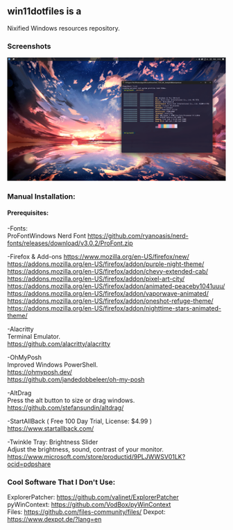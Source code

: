 ## win11dotfiles is a
Nixified Windows resources repository.
### Screenshots
![screenshot](./meta/screenshot.png)


### Manual Installation:
#### Prerequisites:
-Fonts:  
ProFontWindows Nerd Font https://github.com/ryanoasis/nerd-fonts/releases/download/v3.0.2/ProFont.zip

-Firefox & Add-ons
https://www.mozilla.org/en-US/firefox/new/  
https://addons.mozilla.org/en-US/firefox/addon/purple-night-theme/  
https://addons.mozilla.org/en-US/firefox/addon/chevy-extended-cab/  
https://addons.mozilla.org/en-US/firefox/addon/pixel-art-city/  
https://addons.mozilla.org/en-US/firefox/addon/animated-peaceby1041uuu/  
https://addons.mozilla.org/en-US/firefox/addon/vaporwave-animated/ 
https://addons.mozilla.org/en-US/firefox/addon/oneshot-refuge-theme/  
https://addons.mozilla.org/en-US/firefox/addon/nighttime-stars-animated-theme/  
  
-Alacritty  
Terminal Emulator.  
https://github.com/alacritty/alacritty  
  
-OhMyPosh  
Improved Windows PowerShell.  
https://ohmyposh.dev/  
https://github.com/jandedobbeleer/oh-my-posh  
  
-AltDrag  
Press the alt button to size or drag windows.  
https://github.com/stefansundin/altdrag/

-StartAllBack ( Free 100 Day Trial, License: $4.99 )  
https://www.startallback.com/  
  
-Twinkle Tray: Brightness Slider  
Adjust the brightness, sound, contrast of your monitor.  
https://www.microsoft.com/store/productid/9PLJWWSV01LK?ocid=pdpshare  

###  Cool Software That I Don't Use:  
ExplorerPatcher: https://github.com/valinet/ExplorerPatcher  
pyWinContext: https://github.com/VodBox/pyWinContext  
Files: https://github.com/files-community/files/ 
Dexpot: https://www.dexpot.de/?lang=en  
  
